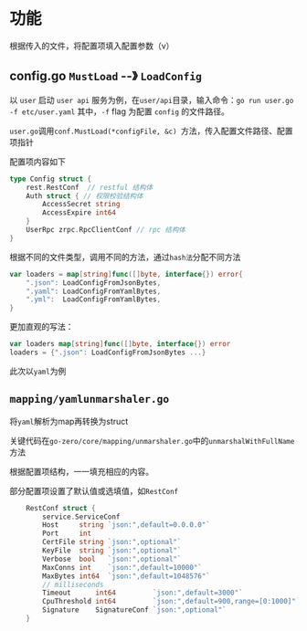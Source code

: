 # 功能
根据传入的文件，将配置项填入配置参数（v）

## config.go `MustLoad` --》 `LoadConfig`
以 `user` 启动 `user api` 服务为例，在`user/api`目录，输入命令：`go run user.go -f etc/user.yaml`
其中，`-f` flag 为配置 `config` 的文件路径。

`user.go`调用`conf.MustLoad(*configFile, &c) `方法，传入配置文件路径、配置项指针

配置项内容如下
```go
type Config struct {
	rest.RestConf  // restful 结构体
	Auth struct { // 权限校验结构体
		AccessSecret string
		AccessExpire int64
	}
	UserRpc zrpc.RpcClientConf // rpc 结构体
}
```

根据不同的文件类型，调用不同的方法，通过`hash法`分配不同方法
```go
var loaders = map[string]func([]byte, interface{}) error{
	".json": LoadConfigFromJsonBytes,
	".yaml": LoadConfigFromYamlBytes,
	".yml":  LoadConfigFromYamlBytes,
}
```
更加直观的写法：
```go
var loaders map[string]func([]byte, interface{}) error
loaders = {".json": LoadConfigFromJsonBytes ...}
```

此次以`yaml`为例

## `mapping/yamlunmarshaler.go`
将`yaml`解析为map再转换为struct

关键代码在`go-zero/core/mapping/unmarshaler.go`中的`unmarshalWithFullName`方法

根据配置项结构，一一填充相应的内容。

部分配置项设置了默认值或选填值，如`RestConf`
```go
	RestConf struct {
		service.ServiceConf
		Host     string `json:",default=0.0.0.0"`
		Port     int
		CertFile string `json:",optional"`
		KeyFile  string `json:",optional"`
		Verbose  bool   `json:",optional"`
		MaxConns int    `json:",default=10000"`
		MaxBytes int64  `json:",default=1048576"`
		// milliseconds
		Timeout      int64         `json:",default=3000"`
		CpuThreshold int64         `json:",default=900,range=[0:1000]"`
		Signature    SignatureConf `json:",optional"`
	}
```


